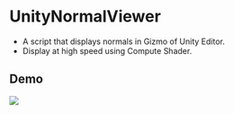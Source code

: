 # UnityNormalViewer

* A script that displays normals in Gizmo of Unity Editor.
* Display at high speed using Compute Shader.

## Demo 

<img src="./demo.gif"/>

